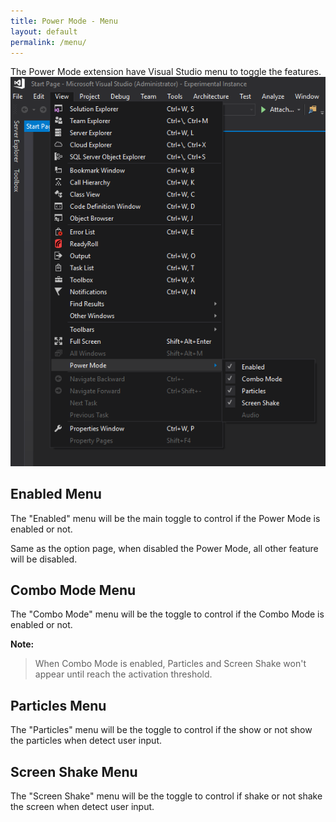 ```yaml
---
title: Power Mode - Menu
layout: default
permalink: /menu/
---
```


The Power Mode extension have Visual Studio menu to toggle the features.
![Toggle Menu](images/menu.jpg)

## Enabled Menu
The "Enabled" menu will be the main toggle to control if the Power Mode is enabled or not.

Same as the option page, when disabled the Power Mode, all other feature will be disabled.

## Combo Mode Menu
The "Combo Mode" menu will be the toggle to control if the Combo Mode is enabled or not.

**Note:**

> When Combo Mode is enabled, Particles and Screen Shake won't appear until reach the activation threshold.

## Particles Menu
The "Particles" menu will be the toggle to control if the show or not show the particles when detect user input.

## Screen Shake Menu
The "Screen Shake" menu will be the toggle to control if shake or not shake the screen when detect user input.

